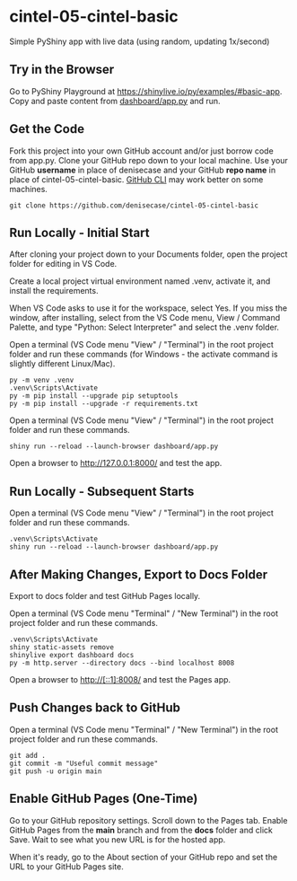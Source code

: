 # cintel-05-cintel-basic

Simple PyShiny app with live data (using random, updating 1x/second)

## Try in the Browser

Go to PyShiny Playground at <https://shinylive.io/py/examples/#basic-app>.
Copy and paste content from [dashboard/app.py](dashboard/app.py) and run.

## Get the Code

Fork this project into your own GitHub account and/or just borrow code from app.py.
Clone your GitHub repo down to your local machine.
Use your GitHub **username** in place of denisecase and your GitHub **repo name** in place of cintel-05-cintel-basic.
[GitHub CLI](https://cli.github.com/) may work better on some machines.

```shell
git clone https://github.com/denisecase/cintel-05-cintel-basic
```

## Run Locally - Initial Start

After cloning your project down to your Documents folder, open the project folder for editing in VS Code.

Create a local project virtual environment named .venv, activate it, and install the requirements.

When VS Code asks to use it for the workspace, select Yes.
If you miss the window, after installing, select from the VS Code menu, View / Command Palette, and type "Python: Select Interpreter" and select the .venv folder.

Open a terminal (VS Code menu "View" / "Terminal") in the root project folder and run these commands (for Windows - the activate command is slightly different Linux/Mac).

```shell
py -m venv .venv
.venv\Scripts\Activate
py -m pip install --upgrade pip setuptools
py -m pip install --upgrade -r requirements.txt
```

Open a terminal (VS Code menu "View" / "Terminal") in the root project folder and run these commands.

```shell
shiny run --reload --launch-browser dashboard/app.py
```

Open a browser to <http://127.0.0.1:8000/> and test the app.

## Run Locally - Subsequent Starts

Open a terminal (VS Code menu "View" / "Terminal") in the root project folder and run these commands.

```shell
.venv\Scripts\Activate
shiny run --reload --launch-browser dashboard/app.py
```

## After Making Changes, Export to Docs Folder

Export to docs folder and test GitHub Pages locally.

Open a terminal (VS Code menu "Terminal" / "New Terminal") in the root project folder and run these commands.

```shell
.venv\Scripts\Activate
shiny static-assets remove
shinylive export dashboard docs
py -m http.server --directory docs --bind localhost 8008
```

Open a browser to <http://[::1]:8008/> and test the Pages app.

## Push Changes back to GitHub

Open a terminal (VS Code menu "Terminal" / "New Terminal") in the root project folder and run these commands.

```shell
git add .
git commit -m "Useful commit message"
git push -u origin main
```

## Enable GitHub Pages (One-Time)

Go to your GitHub repository settings. 
Scroll down to the Pages tab.
Enable GitHub Pages from the **main** branch and from the **docs** folder and click Save.
Wait to see what you new URL is for the hosted app.

When it's ready, go to the About section of your GitHub repo and set the URL to your GitHub Pages site.
